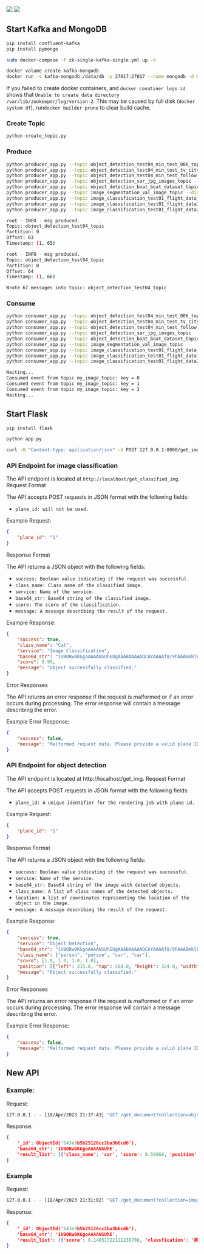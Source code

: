 ![](overview.jpg)
![](arch.png)

## Start Kafka and MongoDB
```bash
pip install confluent-kafka
pip install pymongo

sudo docker-compose -f zk-single-kafka-single.yml up -d

docker volume create kafka-mongodb
docker run -v kafka-mongodb:/data/db -p 27017:27017 --name mongodb -d mongo
```

If you failed to create docker containers, and `docker conatiner logs id` shows that `Unable to create data directory /var/lib/zookeeper/log/version-2`. This may be caused by full disk (`docker system df`), run`docker builder prune` to clear build cache.

### Create Topic

```bash
python create_topic.py
```

### Produce 

```bash
python producer_app.py --topic object_detection_test04_min_test_006_topic --directory ../kafka/dataset/proj_dataset/min_test/006/image
python producer_app.py --topic object_detection_test04_min_test_tv_city_topic --directory ../kafka/dataset/proj_dataset/min_test/tv_city/image
python producer_app.py --topic object_detection_test04_min_test_follow_vehicle_topic --directory ../kafka/dataset/proj_dataset/min_test/follow_vehicle/image
python producer_app.py --topic object_detection_sar_jpg_images_topic --directory ../kafka/dataset/sar_dataset/jpg_images
python producer_app.py --topic object_detection_boat_boat_dataset_topic --directory ../kafka/dataset/boat_dataset
python producer_app.py --topic image_segmentation_val_image_topic --directory ../kafka/dataset/val_dataset/pre_val_image
python producer_app.py --topic image_classification_test01_flight_data_topic --directory ../kafka/dataset/flight_data
python producer_app.py --topic image_classification_test01_flight_data1_topic --directory ../kafka/dataset/flight_data
python producer_app.py --topic image_classification_test01_flight_data2_topic --directory ../kafka/dataset/flight_data
```

```bash
root - INFO - msg produced. 
Topic: object_detection_test04_topic 
Partition: 0 
Offset: 63 
Timestamp: (1, 65) 

root - INFO - msg produced. 
Topic: object_detection_test04_topic 
Partition: 0 
Offset: 64 
Timestamp: (1, 66) 

Wrote 67 messages into topic: object_detection_test04_topic 
```

### Consume

```bash
python consumer_app.py --topic object_detection_test04_min_test_006_topic
python consumer_app.py --topic object_detection_test04_min_test_tv_city_topic
python consumer_app.py --topic object_detection_test04_min_test_follow_vehicle_topic
python consumer_app.py --topic object_detection_sar_jpg_images_topic
python consumer_app.py --topic object_detection_boat_boat_dataset_topic
python consumer_app.py --topic image_segmentation_val_image_topic
python consumer_app.py --topic image_classification_test01_flight_data_topic
python consumer_app.py --topic image_classification_test01_flight_data1_topic
python consumer_app.py --topic image_classification_test01_flight_data2_topic
```

```bash
Waiting...
Consumed event from topic my_image_topic: key = 0           
Consumed event from topic my_image_topic: key = 1           
Consumed event from topic my_image_topic: key = 2 
Waiting...
```

## Start Flask

```bash
pip install flask

python app.py
```

```bash
curl -H "Content-type: application/json" -X POST 127.0.0.1:8000/get_img -o result.json
```

### API Endpoint for image classification

The API endpoint is located at `http://localhost/get_classified_img`.
Request Format

The API accepts POST requests in JSON format with the following fields:

- `plane_id: will not be used.`

Example Request:

```json
{
    "plane_id": "1"
}
```

Response Format

The API returns a JSON object with the following fields:
- `success: Boolean value indicating if the request was successful.`
- `class_name: Class name of the classified image.`
- `service: Name of the service.`
- `base64_str: Base64 string of the classified image.`
- `score: The score of the classification.`
- `message: A message describing the result of the request.`

Example Response:

```json
{
    "success": true,
    "class_name": "Cat",
    "service": "Image Classification",
    "base64_str": "iVBORw0KGgoAAAANSUhEUgAAABAAAAAQCAYAAAAf8/9hAAABmklEQV",
    "score": 0.99,
    "message": "Object successfully classified."
}
```

Error Responses

The API returns an error response if the request is malformed or if an error occurs during processing. The error response will contain a message describing the error.

Example Error Response:

```json
{
    "success": false,
    "message": "Malformed request data. Please provide a valid plane ID."
}
```

### API Endpoint for object detection

The API endpoint is located at http://localhost/get_img.
Request Format

The API accepts POST requests in JSON format with the following fields:

- `plane_id: A unique identifier for the rendering job with plane id.`

Example Request:

```json
{
    "plane_id": "1"
}
```

Response Format

The API returns a JSON object with the following fields:
- `success: Boolean value indicating if the request was successful.`
- `service: Name of the service.`
- `base64_str: Base64 string of the image with detected objects.`
- `class_name: A list of class names of the detected objects.`
- `location: A list of coordinates representing the location of the object in the image.`
- `message: A message describing the result of the request.`

Example Response:

```json
{
    "success": true,
    "service": "Object Detection",
    "base64_str": "iVBORw0KGgoAAAANSUhEUgAAABAAAAAQCAYAAAAf8/9hAAABmklEQV",
    "class_name": ["person", "person", "car", "car"],
    "score": [1.0, 1.0, 1.0, 1.0],
    "position": [{"left": 315.0, "top": 268.0, "height": 324.0, "width": 336.0}, {"left": 270.0, "top": 254.0, "height": 321.0, "width": 291.0}, {"left": 647.0, "top": 247.0, "height": 279.0, "width": 679.0}, {"left": 437.0, "top": 282.0, "height": 311.0, "width": 472.0}, {"left": 250.0, "top": 254.0, "height": 320.0, "width": 272.0}],
    "message": "Object successfully classified."
}
```

Error Responses

The API returns an error response if the request is malformed or if an error occurs during processing. The error response will contain a message describing the error.

Example Error Response:

```json
{
    "success": false,
    "message": "Malformed request data. Please provide a valid plane ID."
}
```


## New API

### Example:
Request:
```bash
127.0.0.1 - - [18/Apr/2023 21:37:43] "GET /get_document?collection=object_detection_test04_min_test_follow_vehicle_topic HTTP/1.1" 200 -
```

Response:
```json
{
    '_id': ObjectId('643e9b5b25126cc2ba3b6cd6'), 
    'base64_str': 'iVBORw0KGgoAAAANSUhE',
    'result_list': [{'class_name': 'car', 'score': 0.50668, 'position': {'left': 1071.8, 'top': 920.4, 'width': 23.5, 'height': 14.4}}, {'class_name': 'car', 'score': 0.40999, 'position': {'left': 1008.4, 'top': 829.9, 'width': 22.2, 'height': 18.8}}, {'class_name': 'car', 'score': 0.31931, 'position': {'left': 1016.8, 'top': 840.0, 'width': 23.9, 'height': 12.3}}]
}
```

### Example

Request:
```bash
127.0.0.1 - - [18/Apr/2023 21:31:02] "GET /get_document?collection=image_classification_test01_flight_data_topic HTTP/1.1" 200 -
```

Response:
```json
{
    '_id': ObjectId('643e9b5b25126cc2ba3b6cd6'), 
    'base64_str': 'iVBORw0KGgoAAAANSUhE',
    'result_list': [{'score': 0.14851722121238708, 'classfication': '美洲虎'}]
}
```